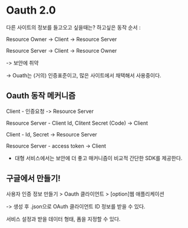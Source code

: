 # Oauth 2.0 

다른 사이트의 정보를 들고오고 싶을때는? 하고싶은 동작 순서 : 

Resource Owner -> Client -> Resource Server

Resource Server -> Client -> Resource Owner

 -> 보안에 취약

 -> Ouath는 (거의) 인증표준이고, 많은 사이트에서 채택해서 사용중이다.

## Oauth 동작 메커니즘

Client - 인증요청 -> Resource Server 

Resource Server - Client Id, Clitent Secret (Code) -> Client

Client - Id, Secret -> Resource Server

Resource Server - access token -> Client

- 대형 서비스에서는 보안에 더 좋고 매커니즘이 비교적 간단한 SDK를 제공한다.

## 구글에서 만들기!
사용자 인증 정보 만들기 > Oauth 클라이언트 > [option]웹 애플리케이션

 -> 생성 후 .json으로 OAuth 클라이언트 ID 정보를 받을 수 있다.

 서비스 설정과 받을 데이터 형태, 폼을 지정할 수 있다.

 